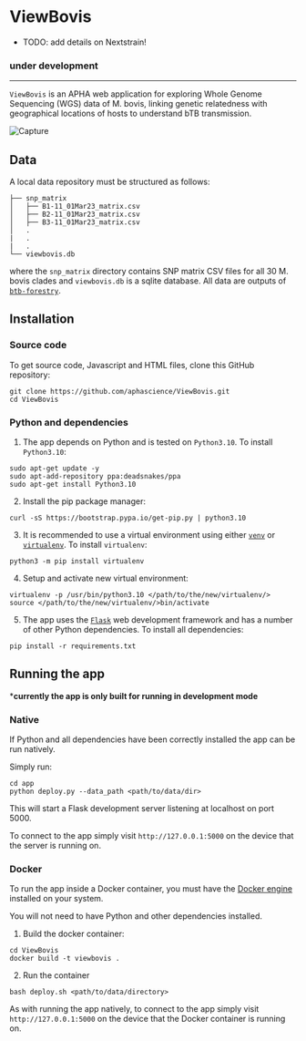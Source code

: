 # ViewBovis

* TODO: add details on Nextstrain!

### **under development**
---

`ViewBovis` is an APHA web application for exploring Whole Genome Sequencing (WGS) data of M. bovis, linking genetic relatedness with geographical locations of hosts to understand bTB transmission.

![Capture](https://user-images.githubusercontent.com/10742324/225293739-eaf5ac12-53ad-44d3-abe0-449d4988bdf5.PNG)


## Data

A local data repository must be structured as follows:

```
├── snp_matrix
│   ├── B1-11_01Mar23_matrix.csv
│   ├── B2-11_01Mar23_matrix.csv
│   ├── B3-11_01Mar23_matrix.csv
│   .
|   .
|   .
└── viewbovis.db
```

where the `snp_matrix` directory contains SNP matrix CSV files for all 30 M. bovis clades and `viewbovis.db` is a sqlite database. All data are outputs of [`btb-forestry`](https://github.com/APHA-CSU/btb-forestry). 


## Installation

### Source code
To get source code, Javascript and HTML files, clone this GitHub repository:  
```
git clone https://github.com/aphascience/ViewBovis.git
cd ViewBovis
```

### Python and dependencies

1. The app depends on Python and is tested on `Python3.10`. To install `Python3.10`:

```
sudo apt-get update -y
sudo apt-add-repository ppa:deadsnakes/ppa
sudo apt-get install Python3.10
```
2. Install the pip package manager:

```
curl -sS https://bootstrap.pypa.io/get-pip.py | python3.10
```
3. It is recommended to use a virtual environment using either [`venv`](https://docs.python.org/3/library/venv.html) or [`virtualenv`](https://virtualenv.pypa.io/en/stable/installation.html). To install `virtualenv`:

```
python3 -m pip install virtualenv
```
4. Setup and activate new virtual environment:
```
virtualenv -p /usr/bin/python3.10 </path/to/the/new/virtualenv/>
source </path/to/the/new/virtualenv/>bin/activate
```
5. The app uses the [`Flask`](https://flask.palletsprojects.com/en/2.0.x/) web development framework and has a number of other Python dependencies. To install all dependencies:
```
pip install -r requirements.txt
```

## Running the app

***currently the app is only built for running in development mode**

### Native
If Python and all dependencies have been correctly installed the app can be run natively. 

Simply run:

```
cd app
python deploy.py --data_path <path/to/data/dir>
```
This will start a Flask development server listening at localhost on port 5000. 

To connect to the app simply visit `http://127.0.0.1:5000` on the device that the server is running on.

### Docker
To run the app inside a Docker container, you must have the [Docker engine](https://docs.docker.com/engine/install/) installed on your system.

You will not need to have Python and other dependencies installed.

1. Build the docker container:

```
cd ViewBovis
docker build -t viewbovis .
```
2. Run the container
```
bash deploy.sh <path/to/data/directory>
```

As with running the app natively, to connect to the app simply visit `http://127.0.0.1:5000` on the device that the Docker container is running on.

